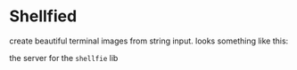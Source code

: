 # Shellfied
create beautiful terminal images from string input.
looks something like this:


the server for the `shellfie` lib